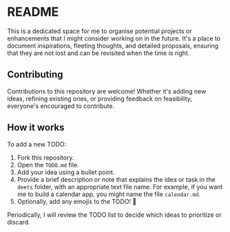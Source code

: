 # README

This is a dedicated space for me to organise potential projects or enhancements that I might consider working on in the future. It's a place to document inspirations, fleeting thoughts, and detailed proposals, ensuring that they are not lost and can be revisited when the time is right.

## Contributing

Contributions to this repository are welcome! Whether it's adding new ideas, refining existing ones, or providing feedback on feasibility, everyone's encouraged to contribute.

## How it works

To add a new TODO:

1. Fork this repository.
2. Open the `TODO.md` file.
3. Add your idea using a bullet point.
4. Provide a brief description or note that explains the idea or task in the `deets` folder, with an appropriate text file name. For example, if you want me to build a calendar app, you might name the file `calendar.md`.
5. Optionally, add any emojis to the TODO! 🚀

Periodically, I will review the TODO list to decide which ideas to prioritize or discard.
